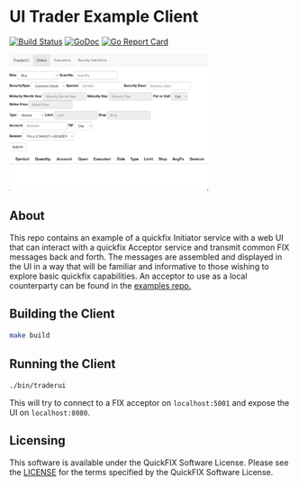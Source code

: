 # UI Trader Example Client
[![Build Status](https://github.com/quickfixgo/traderui/workflows/CI/badge.svg)](https://github.com/quickfixgo/traderui/actions)
[![GoDoc](https://godoc.org/github.com/quickfixgo/traderui?status.png)](https://godoc.org/github.com/quickfixgo/traderui) 
[![Go Report Card](https://goreportcard.com/badge/github.com/quickfixgo/traderui)](https://goreportcard.com/report/github.com/quickfixgo/traderui)

<img alt="Screnshot" src='screenshot.png' width='70%'>


## About
This repo contains an example of a quickfix Initiator service with a web UI that can interact with a quickfix Acceptor service and transmit common FIX messages back and forth. The messages are assembled and displayed in the UI in a way that will be familiar and informative to those wishing to explore basic quickfix capabilities. An acceptor to use as a local counterparty can be found in the [examples repo.](https://github.com/quickfixgo/examples)

## Building the Client
```sh
make build
```

## Running the Client
```sh
./bin/traderui
```
This will try to connect to a FIX acceptor on `localhost:5001` and expose the UI on `localhost:8080`.

## Licensing
This software is available under the QuickFIX Software License. Please see the [LICENSE](https://github.com/quickfixgo/traderui/blob/main/LICENSE) for the terms specified by the QuickFIX Software License.
